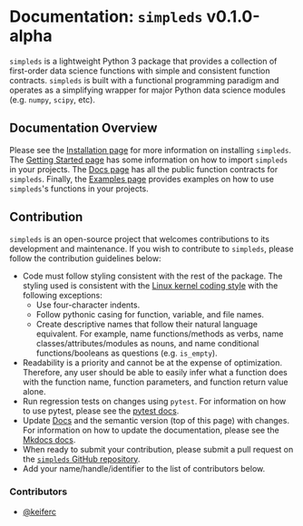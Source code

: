 # Documentation: `simpleds` v0.1.0-alpha

`simpleds` is a lightweight Python 3 package that provides a collection of 
first-order data science functions with simple and consistent function 
contracts. `simpleds` is built with a functional programming paradigm and operates as a simplifying wrapper for major Python data science modules (e.g. `numpy`, `scipy`, etc).

## Documentation Overview

Please see the [Installation page](installation.md) for more information on
installing `simpleds`. The [Getting Started page](getting-started.md) has 
some information on how to import `simpleds` in your projects. The 
[Docs page](docs.md) has all the public function contracts for `simpleds`.
Finally, the [Examples page](examples.md) provides examples on how to use
`simpleds`'s functions in your projects.

## Contribution

`simpleds` is an open-source project that welcomes contributions to its 
development and maintenance. If you wish to contribute to `simpleds`, 
please follow the contribution guidelines below:

- Code must follow styling consistent with the rest of the package. The styling
  used is consistent with the [Linux kernel coding style](https://www.kernel.org/doc/html/v4.10/process/coding-style.html) with the following exceptions:
    - Use four-character indents.
    - Follow pythonic casing for function, variable, and file names.
    - Create descriptive names that follow their natural language equivalent.
      For example, name functions/methods as verbs, name classes/attributes/modules as nouns, and name conditional functions/booleans as questions 
      (e.g. `is_empty`).
- Readability is a priority and cannot be at the expense of optimization. 
  Therefore, any user should be able to easily infer what a function does with the function name, function parameters, and function return value alone.
- Run regression tests on changes using `pytest`. For information on how to use 
  pytest, please see the [pytest docs](https://docs.pytest.org/en/stable/contents.html).
- Update [Docs](docs.md) and the semantic version (top of this page) with 
  changes. For information on how to update the documentation, please see the
  [Mkdocs docs](https://www.mkdocs.org/).
- When ready to submit your contribution, please submit a pull request on the
  [`simpleds` GitHub repository](https://github.com/keiferc/simpleds).
- Add your name/handle/identifier to the list of contributors below.

### Contributors

- [@keiferc](https://github.com/keiferc)
